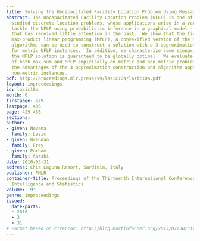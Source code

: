 ```yaml
---
title: Solving the Uncapacitated Facility Location Problem Using Message Passing Algorithms
abstract: The Uncapacitated Facility Location Problem (UFLP) is one of the most widely
  studied discrete location problems, whose applications arise in a variety of settings.  We
  tackle the UFLP using probabilistic inference in a graphical model - an approach
  that has received little attention in the past.  We show that the fixed points of
  max-product linear programming (MPLP), a convexified version of the max-product
  algorithm, can be used to construct a solution with a 3-approximation guarantee
  for metric UFLP instances.  In addition, we characterize some scenarios under which
  the MPLP solution is guaranteed to be globally optimal.  We evaluate the performance
  of both max-sum and MPLP empirically on metric and non-metric problems, demonstrating
  the advantages of the 3-approximation construction and algorithm applicability to
  non-metric instances.
pdf: http://proceedings.mlr.press/v9/lazic10a/lazic10a.pdf
layout: inproceedings
id: lazic10a
month: 0
firstpage: 429
lastpage: 436
page: 429-436
sections: 
author:
- given: Nevena
  family: Lazic
- given: Brendan
  family: Frey
- given: Parham
  family: Aarabi
date: 2010-03-31
address: Chia Laguna Resort, Sardinia, Italy
publisher: PMLR
container-title: Proceedings of the Thirteenth International Conference on Artificial
  Intelligence and Statistics
volume: '9'
genre: inproceedings
issued:
  date-parts:
  - 2010
  - 3
  - 31
# Format based on citeproc: http://blog.martinfenner.org/2013/07/30/citeproc-yaml-for-bibliographies/
---
```

